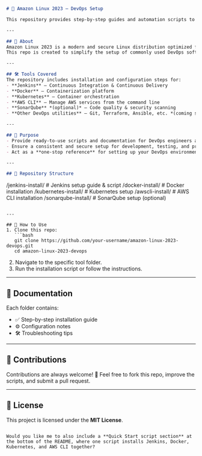 ```markdown
# 🚀 Amazon Linux 2023 – DevOps Setup  

This repository provides step-by-step guides and automation scripts to install and configure essential DevOps tools on **Amazon Linux 2023**.  

---

## 📌 About  
Amazon Linux 2023 is a modern and secure Linux distribution optimized for AWS workloads.  
This repo is created to simplify the setup of commonly used DevOps software and services on AL2023.  

---

## 🛠️ Tools Covered  
The repository includes installation and configuration steps for:  
- **Jenkins** – Continuous Integration & Continuous Delivery  
- **Docker** – Containerization platform  
- **Kubernetes** – Container orchestration  
- **AWS CLI** – Manage AWS services from the command line  
- **SonarQube** *(optional)* – Code quality & security scanning  
- **Other DevOps utilities** – Git, Terraform, Ansible, etc. *(coming soon)*  

---

## 🎯 Purpose  
- Provide ready-to-use scripts and documentation for DevOps engineers and learners.  
- Ensure a consistent and secure setup for development, testing, and production on Amazon Linux 2023.  
- Act as a **one-stop reference** for setting up your DevOps environment on AWS.  

---

## 📂 Repository Structure  
```

/jenkins-install/      # Jenkins setup guide & script
/docker-install/       # Docker installation
/kubernetes-install/   # Kubernetes setup
/awscli-install/       # AWS CLI installation
/sonarqube-install/    # SonarQube setup (optional)

````

---

## 🚦 How to Use  
1. Clone this repo:  
   ```bash
   git clone https://github.com/your-username/amazon-linux-2023-devops.git
   cd amazon-linux-2023-devops
````

2. Navigate to the specific tool folder.
3. Run the installation script or follow the instructions.

---

## 📖 Documentation

Each folder contains:

* ✅ Step-by-step installation guide
* ⚙️ Configuration notes
* 🛠️ Troubleshooting tips

---

## 🤝 Contributions

Contributions are always welcome! 🎉
Feel free to fork this repo, improve the scripts, and submit a pull request.

---

## 📜 License

This project is licensed under the **MIT License**.

```

Would you like me to also include a **Quick Start script section** at the bottom of the README, where one script installs Jenkins, Docker, Kubernetes, and AWS CLI together?
```
